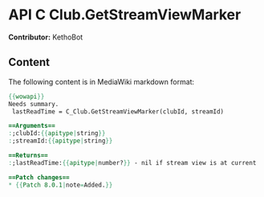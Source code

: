 # API C Club.GetStreamViewMarker

**Contributor:** KethoBot

## Content

The following content is in MediaWiki markdown format:

```mediawiki
{{wowapi}}
Needs summary.
 lastReadTime = C_Club.GetStreamViewMarker(clubId, streamId)

==Arguments==
:;clubId:{{apitype|string}}
:;streamId:{{apitype|string}}

==Returns==
:;lastReadTime:{{apitype|number?}} - nil if stream view is at current

==Patch changes==
* {{Patch 8.0.1|note=Added.}}
```